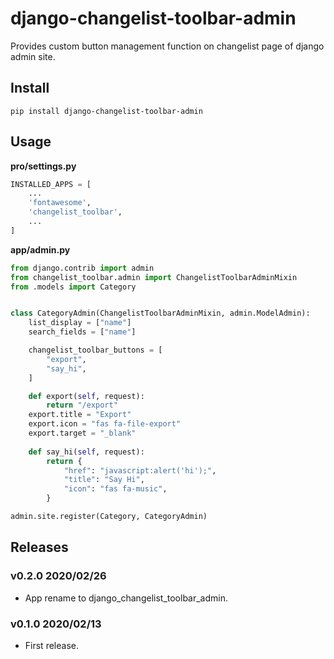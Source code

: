 # django-changelist-toolbar-admin

Provides custom button management function on changelist page of django admin site.

## Install

```shell
pip install django-changelist-toolbar-admin
```

## Usage

**pro/settings.py**

```python
INSTALLED_APPS = [
    ...
    'fontawesome',
    'changelist_toolbar',
    ...
]
```

**app/admin.py**

```python
from django.contrib import admin
from changelist_toolbar.admin import ChangelistToolbarAdminMixin
from .models import Category


class CategoryAdmin(ChangelistToolbarAdminMixin, admin.ModelAdmin):
    list_display = ["name"]
    search_fields = ["name"]

    changelist_toolbar_buttons = [
        "export",
        "say_hi",
    ]

    def export(self, request):
        return "/export"
    export.title = "Export"
    export.icon = "fas fa-file-export"
    export.target = "_blank"
    
    def say_hi(self, request):
        return {
            "href": "javascript:alert('hi');",
            "title": "Say Hi",
            "icon": "fas fa-music",
        } 

admin.site.register(Category, CategoryAdmin)
```

## Releases

### v0.2.0 2020/02/26

- App rename to django_changelist_toolbar_admin.

### v0.1.0 2020/02/13

- First release.
